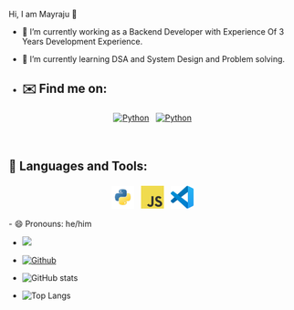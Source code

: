  Hi, I am Mayraju 👋


- 🔭 I’m currently working as a Backend Developer with Experience Of 3 Years Development Experience.
- 🌱 I’m currently learning DSA and System Design and Problem solving.

- ## ✉️ Find me on:


<p align="center">
 <a href="https://www.linkedin.com/in/mayraju-p-09aa50109" target="_blank" rel="noopener noreferrer"> <img src="https://cdn.jsdelivr.net/npm/simple-icons@v3/icons/linkedin.svg" alt="Python" height="40" style="vertical-align:top; margin:4px"></a>
 <a href="mailto:mayraju777@gmail.com"> <img src="https://cdn.jsdelivr.net/npm/simple-icons@v3/icons/gmail.svg" alt="Python" height="40" style="vertical-align:top; margin:4px"></a>
</p>

<br />

## 🧰 Languages and Tools:
<p align="center">
<img src="https://raw.githubusercontent.com/github/explore/80688e429a7d4ef2fca1e82350fe8e3517d3494d/topics/python/python.png" alt="Python" height="40" style="vertical-align:top; margin:4px">
<img src="https://raw.githubusercontent.com/github/explore/80688e429a7d4ef2fca1e82350fe8e3517d3494d/topics/javascript/javascript.png" alt="Javascript" height="40" style="vertical-align:top; margin:4px">
<img src="https://raw.githubusercontent.com/github/explore/80688e429a7d4ef2fca1e82350fe8e3517d3494d/topics/visual-studio-code/visual-studio-code.png" alt="VS Code" height="40" style="vertical-align:top; margin:4px">
</p>
- 😄 Pronouns: he/him

- ![](https://visitor-badge.laobi.icu/badge?page_id=Mayraju)

- [![Github](https://img.shields.io/github/followers/Mayraju?label=Follow&style=social)](https://github.com/Mayraju)

- ![GitHub stats](https://github-readme-stats.vercel.app/api?username=Mayraju&show_icons=true&theme=tokyonight)

- ![Top Langs](https://github-readme-stats.vercel.app/api/top-langs/?username=Mayraju&theme=tokyonight)




